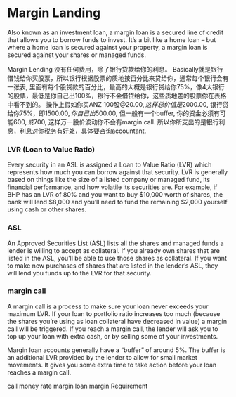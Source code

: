 # Margin Landing
Also known as an investment loan, a margin loan is a secured line of credit that allows you to borrow funds to invest. It’s a bit like a home loan – but where a home loan is secured against your property, a margin loan is secured against your shares or managed funds.

Margin Lending 没有任何费用，除了银行贷款给你的利息。
Basically就是银行借钱给你买股票，所以银行根据股票的质地按百分比来贷给你，通常每个银行会有一张表, 里面有每个股贷款的百分比，最高的大概是银行贷给你75%，像4大银行的股票，最低是你自己出100%，银行不会借贷给你，这些质地差的股票你在表格中看不到的。
操作上假如你买ANZ 100股@$20.00, 这样总价值是$2000.00, 银行贷给你75%，即$1500.00, 你自己出$500.00, 但一般有一个buffer, 你的资金必须有可能$600, 或$700, 这样万一股价波动你不会有margin call.
所以你所支出的是银行利息，利息对你税务有好处，具体要咨询accountant.


### LVR (Loan to Value Ratio)
Every security in an ASL is assigned a Loan to Value Ratio (LVR) which represents how much you can borrow against that security. LVR is generally based on things like the size of a listed company or managed fund, its financial performance, and how volatile its securities are. For example, if BHP has an LVR of 80% and you want to buy $10,000 worth of shares, the bank will lend $8,000 and you’ll need to fund the remaining $2,000 yourself using cash or other shares.

### ASL
An Approved Securities List (ASL) lists all the shares and managed funds a lender is willing to accept as collateral. If you already own shares that are listed in the ASL, you’ll be able to use those shares as collateral. If you want to make new purchases of shares that are listed in the lender’s ASL, they will lend you funds up to the LVR for that security.

### margin call
A margin call is a process to make sure your loan never exceeds your maximum LVR. If your loan to portfolio ratio increases too much (because the shares you’re using as loan collateral have decreased in value) a margin call will be triggered. If you reach a margin call, the lender will ask you to top up your loan with extra cash, or by selling some of your investments.

Margin loan accounts generally have a “buffer” of around 5%. The buffer is an additional LVR provided by the lender to allow for small market movements. It gives you some extra time to take action before your loan reaches a margin call.

call money rate
margin loan
margin Requirement
